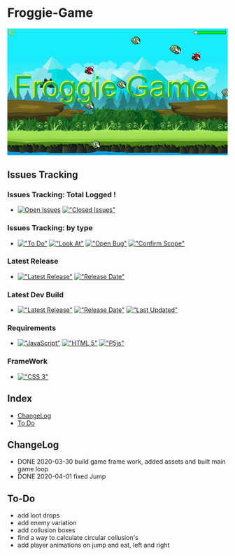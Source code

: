 # Froggie-Game
<img src="https://github.com/HermanRas/FroggieGame/blob/master/img/Logo.png" alt="#FroggieGame">

## Issues Tracking
### Issues Tracking: Total Logged !
 - [![Open Issues](https://img.shields.io/github/issues/hermanras/FroggieGame.svg)](https://github.com/HermanRas/FroggieGame/issues)
[!["Closed Issues"](https://img.shields.io/github/issues-closed/HermanRas/FroggieGame.svg?style=flat-square)](https://github.com/HermanRas/FroggieGame/issues)
### Issues Tracking: by type
 - [!["To Do"](https://img.shields.io/github/issues/hermanras/FroggieGame/help%20wanted.svg)](https://github.com/HermanRas/FroggieGame/labels/help%20wanted)
[!["Look At"](https://img.shields.io/github/issues/hermanras/FroggieGame/enhancement.svg)](https://github.com/HermanRas/FroggieGame/labels/enhancement)
[!["Open Bug"](https://img.shields.io/github/issues/hermanras/FroggieGame/bug.svg)](https://github.com/HermanRas/FroggieGame/labels/bug)
[!["Confirm Scope"](https://img.shields.io/github/issues/hermanras/FroggieGame/question.svg)](https://github.com/HermanRas/FroggieGame/labels/question)

### Latest Release
 - [!["Latest Release"](https://img.shields.io/github/release/hermanras/FroggieGame.svg)](https://github.com/HermanRas/FroggieGame/releases)
[!["Release Date"](https://img.shields.io/github/release-date/hermanras/FroggieGame.svg)](https://github.com/HermanRas/FroggieGame/releases)

### Latest Dev Build
 - [!["Latest Release"](https://img.shields.io/github/release-pre/hermanras/FroggieGame.svg)](https://github.com/HermanRas/FroggieGame/releases)
[!["Release Date"](https://img.shields.io/github/release-date-pre/hermanras/FroggieGame.svg)](https://github.com/HermanRas/FroggieGame/releases)
[!["Last Updated"](https://img.shields.io/github/last-commit/hermanras/FroggieGame.svg)](https://github.com/HermanRas/FroggieGame/releases)

### Requirements
 - [!["JavaScript"](https://img.shields.io/badge/JavaScript-1.8%5E-blue.svg)](https://developer.mozilla.org/en-US/docs/Web/JavaScript)
[!["HTML 5"](https://img.shields.io/badge/HTML-5-blue.svg)](https://html5test.com/results/desktop.html)
[!["P5js"](https://img.shields.io/badge/P5js-1-blue.svg)](https://github.com/processing/p5.js/releases)

### FrameWork 
 - [!["CSS 3"](https://img.shields.io/badge/CSS-3-blue.svg)](http://www.css3.info/)

## Index
- [ChangeLog](#changelog)
- [To Do](#to-do)


## ChangeLog
- DONE 2020-03-30 build game frame work, added assets and built main game loop
- DONE 2020-04-01 fixed Jump

## To-Do
 - add loot drops
 - add enemy variation
 - add collusion boxes
 - find a way to calculate circular collusion's
 - add player animations on jump and eat, left and right